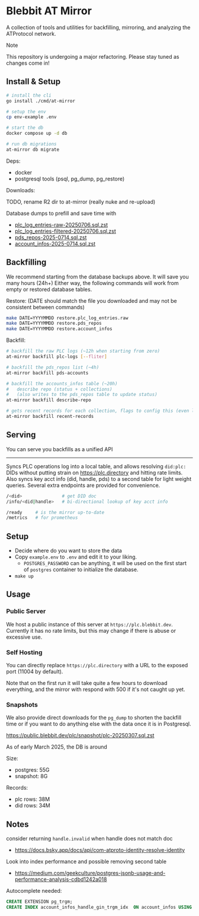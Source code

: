# Blebbit AT Mirror

A collection of tools and utilities for backfilling, mirroring, and analyzing the ATProtocol network.

> [!NOTE]
> This repository is undergoing a major refactoring. Please stay tuned as changes come in!


## Install & Setup

```sh
# install the cli
go install ./cmd/at-mirror

# setup the env
cp env-example .env

# start the db
docker compose up -d db

# run db migrations
at-mirror db migrate
```

Deps:

- docker
- postgresql tools (psql, pg_dump, pg_restore)

Downloads:

TODO, rename R2 dir to at-mirror (really nuke and re-upload)

Database dumps to prefill and save time with

- [plc_log_entries-raw-20250706.sql.zst](https://public.blebbit.dev/at-mirror/plc_log_entries-raw-20250706.sql.zst)
- [plc_log_entries-filtered-20250706.sql.zst](https://public.blebbit.dev/at-mirror/plc_log_entries-filtered-20250706.sql.zst)
- [pds_repos-2025-0714.sql.zst](https://public.blebbit.dev/at-mirror/pds_repos-20250714.sql.zst)
- [account_infos-2025-0714.sql.zst](https://public.blebbit.dev/at-mirror/account_infos-20250714.sql.zst)


## Backfilling

We recommend starting from the database backups above. It will save you many hours (24h+)
Either way, the following commands will work from empty or restored database tables.

Restore: (DATE should match the file you downloaded and may not be consistent between commands)

```sh
make DATE=YYYYMMDD restore.plc_log_entries.raw
make DATE=YYYYMMDD restore.pds_repos
make DATE=YYYYMMDD restore.account_infos
```

Backfill:

```sh
# backfill the raw PLC logs (~12h when starting from zero)
at-mirror backfill plc-logs [--fliter]

# backfill the pds_repos list (~4h)
at-mirror backfill pds-accounts

# backfill the accounts_infos table (~20h)
#   describe repo (status + collections)
#   (also writes to the pds_repos table to update status)
at-mirror backfill describe-repo

# gets recent records for each collection, flags to config this (even longer...)
at-mirror backfill recent-records
```


## Serving

You can serve you backfills as a unified API


---


Syncs PLC operations log into a local table, and allows resolving `did:plc:`
DIDs without putting strain on https://plc.directory and hitting rate limits.
Also syncs key acct info (did, handle, pds) to a second table for light weight queries.
Several extra endpoints are provided for convenience.

```sh
/<did>               # get DID doc
/info/<did|handle>   # bi-directional lookup of key acct info

/ready     # is the mirror up-to-date
/metrics   # for prometheus
```

## Setup

* Decide where do you want to store the data
* Copy `example.env` to `.env` and edit it to your liking.
    * `POSTGRES_PASSWORD` can be anything, it will be used on the first start of
      `postgres` container to initialize the database.
* `make up`

## Usage

### Public Server

We host a public instance of this server at `https://plc.blebbit.dev`.
Currently it has no rate limits, but this may change if there is abuse or excessive use.

### Self Hosting

You can directly replace `https://plc.directory` with a URL to the exposed port
(11004 by default).

Note that on the first run it will take quite a few hours to download everything,
and the mirror with respond with 500 if it's not caught up yet.

### Snapshots

We also provide direct downloads for the `pg_dump` to shorten the backfill time
or if you want to do anything else with the data once it is in Postgresql.

https://public.blebbit.dev/plc/snapshot/plc-20250307.sql.zst

As of early March 2025, the DB is around

Size:

- postgres: 55G
- snapshot: 8G

Records:

- plc rows: 38M
- did rows: 34M



## Notes

consider returning `handle.invalid` when handle does not match doc
- https://docs.bsky.app/docs/api/com-atproto-identity-resolve-identity

Look into index performance and possible removing second table
- https://medium.com/geekculture/postgres-jsonb-usage-and-performance-analysis-cdbd1242a018


Autocomplete needed:

```sql
CREATE EXTENSION pg_trgm;
CREATE INDEX account_infos_handle_gin_trgm_idx  ON account_infos USING gin  (handle gin_trgm_ops);
```
